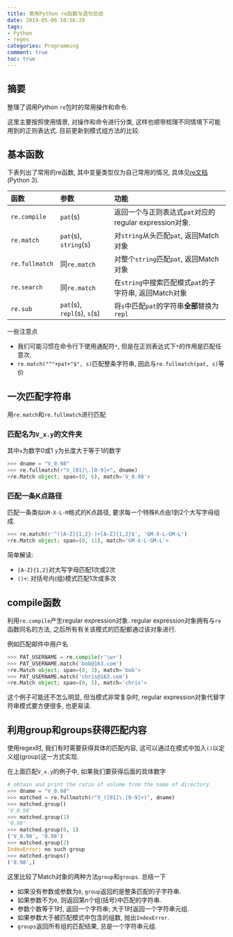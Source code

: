 ```yaml
---
title: 常用Python re函数与语句总结
date: 2019-05-06 10:56:29
tags:
- Python
- regex
categories: Programming
comment: true
toc: true
---
```


## 摘要

整理了调用Python `re`包时的常用操作和命令. <!--more-->

这里主要按照使用情景, 对操作和命令进行分类, 这样也顺带梳理不同情境下可能用到的正则表达式. 目前更新到模式组方法的比较.

## 基本函数

下表列出了常用的re函数, 其中变量类型仅为自己常用的情况, 具体见[re文档](https://docs.python.org/3/library/re.html)(Python 3).

| 函数           | 参数                        | 功能                                                   |
| :------------- | :-------------------------- | :----------------------------------------------------- |
| `re.compile`   | `pat`(s)                    | 返回一个与正则表达式`pat`对应的regular expression对象. |
| `re.match`     | `pat`(s), `string`(s)       | 对`string`从头匹配`pat`, 返回Match对象                 |
| `re.fullmatch` | 同`re.match`                | 对整个`string`匹配`pat`, 返回Match对象                 |
| `re.search`    | 同`re.match`                | 在`string`中搜索匹配模式`pat`的子字符串, 返回Match对象 |
| `re.sub`       | `pat`(s), `repl`(s), `s`(s) | 将`s`中匹配`pat`的字符串**全部**替换为`repl`           |

一些注意点

- 我们可能习惯在命令行下使用通配符`*`, 但是在正则表达式下`*`的作用是匹配任意次.
- `re.match("^"+pat+"$", s)`匹配整条字符串, 因此与`re.fullmatch(pat, s)`等价

## 一次匹配字符串

用`re.match`和`re.fullmatch`进行匹配

### 匹配名为`V_x.y`的文件夹

其中`x`为数字0或1 `y`为长度大于等于1的数字

```python
>>> dname = "V_0.98"
>>> re.fullmatch(r"V_[01]\.[0-9]+", dname)
<re.Match object; span=(0, 6), match='V_0.98'>
```

### 匹配一条K点路径

匹配一条类似`GM-X-L-M`格式的K点路径, 要求每一个特殊K点由1到2个大写字母组成.

```python
>>> re.match(r'^([A-Z]{1,2}-)+[A-Z]{1,2}$', 'GM-X-L-GM-L')
<re.Match object; span=(0, 11), match='GM-X-L-GM-L'>
```

简单解读:

- `[A-Z]{1,2}`对大写字母匹配1次或2次
- `()+`: 对括号内(组)模式匹配1次或多次

## compile函数

利用`re.compile`产生regular expression对象. regular expression对象拥有与`re`函数同名的方法, 之后所有有关该模式的匹配都通过该对象进行.

例如匹配邮件中用户名

```python
>>> PAT_USERNAME = re.compile(r'\w+')
>>> PAT_USERNAME.match('bob@163.com')
<re.Match object; span=(0, 3), match='bob'>
>>> PAT_USERNAME.match('chris@163.com')
<re.Match object; span=(0, 5), match='chris'>
```

这个例子可能还不怎么明显, 但当模式非常复杂时, regular expression对象代替字符串模式要方便很多, 也更易读.

## 利用group和groups获得匹配内容

使用regex时, 我们有时需要获得具体的匹配内容, 这可以通过在模式中加入`()`以定义组(group)这一方式实现.

在上面匹配`V_x.y`的例子中, 如果我们要获得后面的具体数字

```python
# obtain and print the ratio of volume from the name of directory
>>> dname = "V_0.98"
>>> matched = re.fullmatch(r"V_([01]\.[0-9]+)", dname)
>>> matched.group()
'V_0.98'
>>> matched.group(1)
'0.98'
>>> matched.group(0, 1)
('V_0.98', '0.98')
>>> matched.group(2)
IndexError: no such group
>>> matched.groups()
('0.98',)
```

这里比较了Match对象的两种方法`group`和`groups`. 总结一下

- 如果没有参数或参数为`0`, `group`返回的是整条匹配的子字符串.
- 如果参数不为`0`, 则返回第n个组(括号)中匹配的字符串.
- 参数个数等于1时, 返回一个字符串; 大于1时返回一个字符串元组.
- 如果参数大于被匹配模式中包含的组数, 抛出`IndexError`.
- `groups`返回所有组的匹配结果, 总是一个字符串元组.
